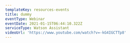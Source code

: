 ```yaml
---
templateKey: resources-events
title: dummy
eventType: Webinar
eventDate: 2021-01-15T06:44:10.322Z
serviceType: Watson Assistant
videoUrl: 'https://www.youtube.com/watch?v=-kG4IGCTTp8'
---
```


